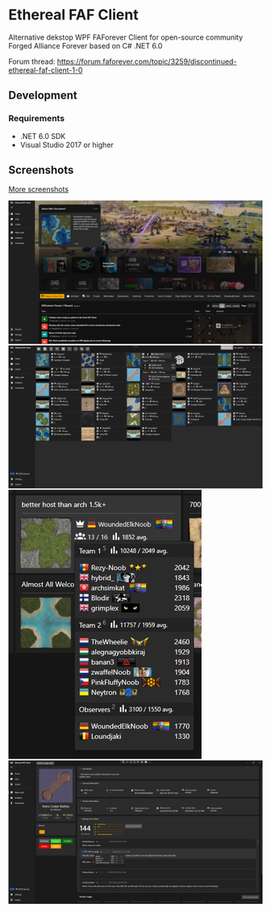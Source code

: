 # Ethereal FAF Client

Alternative dekstop WPF FAForever Client for open-source community Forged Alliance Forever based on C# .NET 6.0

Forum thread: https://forum.faforever.com/topic/3259/discontinued-ethereal-faf-client-1-0

## Development

### Requirements

- .NET 6.0 SDK
- Visual Studio 2017 or higher

## Screenshots

[More screenshots](/docs/screenshots)

![](/docs/screenshots/home_v1_1.png)
![](/docs/screenshots/lobby.png)
![](/docs/screenshots/lobby_preview_v2.png)
![](/docs/screenshots/client_maps_vault_preview_1.png)
